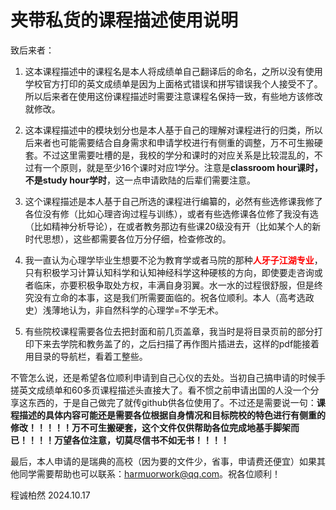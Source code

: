 # 夹带私货的课程描述使用说明

致后来者：

1. 这本课程描述中的课程名是本人将成绩单自己翻译后的命名，之所以没有使用学校官方打印的英文成绩单是因为上面格式错误和拼写错误我个人接受不了。所以后来者在使用这份课程描述时需要注意课程名保持一致，有些地方该修改就修改。

2. 这本课程描述中的模块划分也是本人基于自己的理解对课程进行的归类，所以后来者也可能需要结合自身需求和申请学校进行有侧重的调整，万不可生搬硬套。不过这里需要吐槽的是，我校的学分和课时的对应关系是比较混乱的，不过有一个原则，就是至少16个课时对应1学分。注意是**classroom hour课时，不是study hour学时**，这一点申请欧陆的后辈们需要注意。

3. 这个课程描述是本人基于自己所选的课程进行编纂的，必然有些选修课我修了各位没有修（比如心理咨询过程与训练），或者有些选修课各位修了我没有选（比如精神分析导论），在或者教务那边有些课20级没有开（比如某个人的新时代思想），这些都需要各位万分仔细，检查修改的。

4. 我一直认为心理学毕业生想要不沦为教育学或者马院的那种<font color='red'>**人牙子江湖专业**</font>，只有积极学习计算认知科学和认知神经科学这种硬核的方向，即使要走咨询或者临床，亦要积极争取处方权，丰满自身羽翼。水一水的过程很舒服，但是终究没有立命的本事，这是我们所需要面临的。祝各位顺利。本人（高考选政史）浅薄地认为，非自然科学的心理学=不学无术。

5. 有些院校课程需要各位去把封面和前几页盖章，我当时是将目录页前的部分打印下来去学院和教务盖了的，之后扫描了再作图片插进去，这样的pdf能接着用目录的导航栏，看着工整些。

不管怎么说，还是希望各位顺利申请到自己心仪的去处。当初自己搞申请的时候手搓英文成绩单和60多页课程描述头直接大了。看不惯之前申请出国的人没一个分享这东西的，于是自己做完了就传github供各位使用了。不过还是需要说一句：**课程描述的具体内容可能还是需要各位根据自身情况和目标院校的特色进行有侧重的修改！！！！！万不可生搬硬套，这个文件仅供帮助各位完成地基手脚架而已！！！！万望各位注意，切莫尽信书不如无书！！！！**

最后，本人申请的是瑞典的高校（因为要的文件少，省事，申请费还便宜）如果其他同学需要帮助也可以联系：<harmuorwork@qq.com>。祝各位顺利！

程诚柏然
2024.10.17
